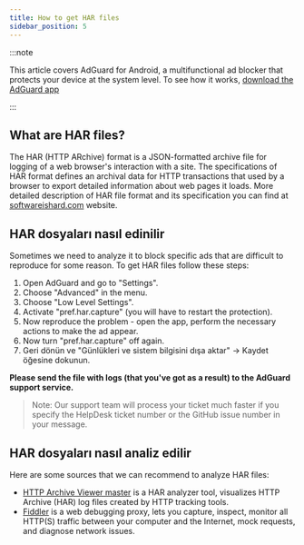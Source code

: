```yaml
---
title: How to get HAR files
sidebar_position: 5
---
```


:::note

This article covers AdGuard for Android, a multifunctional ad blocker that protects your device at the system level. To see how it works, [download the AdGuard app](https://adguard.com/download.html?auto=true)

:::

## What are HAR files?
The HAR (HTTP ARchive) format is a JSON-formatted archive file for logging of a web browser's interaction with a site. The specifications of HAR format defines an archival data for HTTP transactions that used by a browser to export detailed information about web pages it loads. More detailed description of HAR file format and its specification you can find at [softwareishard.com](http://www.softwareishard.com/blog/har-12-spec/) website.

## HAR dosyaları nasıl edinilir
Sometimes we need to analyze it to block specific ads that are difficult to reproduce for some reason. To get HAR files follow these steps:
1. Open AdGuard and go to "Settings".
2. Choose "Advanced" in the menu.
3. Choose "Low Level Settings".
4. Activate "pref.har.capture" (you will have to restart the protection).
5. Now reproduce the problem - open the app, perform the necessary actions to make the ad appear.
6. Now turn "pref.har.capture" off again.
7. Geri dönün ve "Günlükleri ve sistem bilgisini dışa aktar" → Kaydet öğesine dokunun.

**Please send the file with logs (that you've got as a result) to the AdGuard support service.**

> Note: Our support team will process your ticket much faster if you specify the HelpDesk ticket number or the GitHub issue number in your message.

## HAR dosyaları nasıl analiz edilir
Here are some sources that we can recommend to analyze HAR files:
* [HTTP Archive Viewer master](https://gitgrimbo.github.io/harviewer/master/) is a HAR analyzer tool, visualizes HTTP Archive (HAR) log files created by HTTP tracking tools.
* [Fiddler](https://www.telerik.com/fiddler) is a web debugging proxy, lets you capture, inspect, monitor all HTTP(S) traffic between your computer and the Internet, mock requests, and diagnose network issues.
